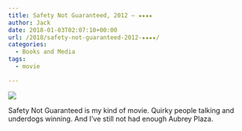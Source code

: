 ```yaml
---
title: Safety Not Guaranteed, 2012 – ★★★★
author: Jack
date: 2018-01-03T02:07:10+00:00
url: /2018/safety-not-guaranteed-2012-★★★★/
categories:
  - Books and Media
tags:
  - movie

---
```

![][1]

Safety Not Guaranteed is my kind of movie. Quirky people talking and underdogs winning. And I’ve still not had enough Aubrey Plaza.

 [1]: https://a.ltrbxd.com/resized/film-poster/7/0/7/5/3/70753-safety-not-guaranteed-0-150-0-225-crop.jpg?k=60e32a7f48